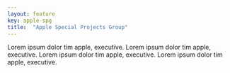 ```yaml
---
layout: feature
key: apple-spg
title:  "Apple Special Projects Group"
---
```

Lorem ipsum dolor tim apple, executive. Lorem ipsum dolor tim apple, executive. Lorem ipsum dolor tim apple, executive. Lorem ipsum dolor tim apple, executive.